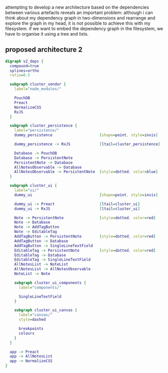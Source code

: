 attempting to develop a new architecture based on the dependencies between various artefacts reveals an important problem: although i can think about my dependency graph in two-dimensions and rearrange and explore the graph in my head, it is not possible to achieve this with my filesystem. if we want to embed the dependency graph in the filesystem, we have to organise it using a tree and lists.

## proposed architecture 2

```dot
digraph v2_deps {
  compound=true
  splines=ortho
  ratio=0.5

  subgraph cluster_vendor {
    label="node_modules/"

    PouchDB
    Preact
    NormalizeCSS
    RxJS
  }

  subgraph cluster_persistence {
    label="persistence/"
    dummy_persistence                     [shape=point, style=invis]

    dummy_persistence -> RxJS             [ltail=cluster_persistence]

    Database -> PouchDB
    Database -> PersistentNote
    PersistentNote -> Database
    AllNotesObservable -> Database
    AllNotesObservable -> PersistentNote  [style=dotted, color=blue]
  }

  subgraph cluster_ui {
    label="ui/"
    dummy_ui                              [shape=point, style=invis]

    dummy_ui -> Preact                    [ltail=cluster_ui]
    dummy_ui -> RxJS                      [ltail=cluster_ui]

    Note -> PersistentNote                [style=dotted, color=red]
    Note -> Database
    Note -> AddTagButton
    Note -> EditableTag
    AddTagButton -> PersistentNote        [style=dotted, color=red]
    AddTagButton -> Database
    AddTagButton -> SingleLineTextField
    EditableTag -> PersistentNote         [style=dotted, color=red]
    EditableTag -> Database
    EditableTag -> SingleLineTextField
    AllNotesList -> NoteList
    AllNotesList -> AllNotesObservable
    NoteList -> Note

    subgraph cluster_ui_components {
      label="components/"

      SingleLineTextField
    }

    subgraph cluster_ui_canvas {
      label="canvas/"
      style=dashed

      breakpoints
      colours
    }
  }

  app -> Preact
  app -> AllNotesList
  app -> NormalizeCSS
}
```
